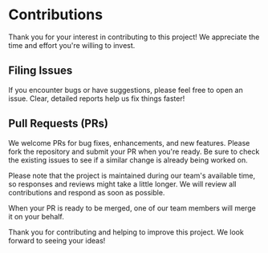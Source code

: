 # Contributions

Thank you for your interest in contributing to this project! We appreciate the time and effort you're willing to invest.

## Filing Issues

If you encounter bugs or have suggestions, please feel free to open an issue. Clear, detailed reports help us fix things faster!

## Pull Requests (PRs)

We welcome PRs for bug fixes, enhancements, and new features. Please fork the repository and submit your PR when you're ready. Be sure to check the existing issues to see if a similar change is already being worked on.

Please note that the project is maintained during our team's available time, so responses and reviews might take a little longer. We will review all contributions and respond as soon as possible.

When your PR is ready to be merged, one of our team members will merge it on your behalf.

Thank you for contributing and helping to improve this project. We look forward to seeing your ideas!
